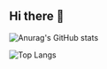 ## Hi there 👋

![Anurag's GitHub stats](https://github-readme-stats.vercel.app/api?username=quocan01255&show_icons=true&theme=dracula)

![Top Langs](https://github-readme-stats.vercel.app/api/top-langs/?username=quocan01255&hide_progress=false)

<!--
**quocan01255/quocan01255** is a ✨ _special_ ✨ repository because its `README.md` (this file) appears on your GitHub profile.

Here are some ideas to get you started:

- 🔭 I’m currently working on ...
- 🌱 I’m currently learning ...
- 👯 I’m looking to collaborate on ...
- 🤔 I’m looking for help with ...
- 💬 Ask me about ...
- 📫 How to reach me: ...
- 😄 Pronouns: ...
- ⚡ Fun fact: ...
-->
